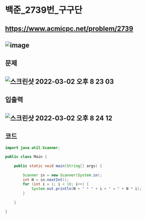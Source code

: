 # 백준_2739번_구구단
https://www.acmicpc.net/problem/2739
---
![image](https://user-images.githubusercontent.com/53985471/156352504-01ae4fc2-220f-4f2f-a9e2-debff85f4ed0.png)
---
## 문제
![스크린샷 2022-03-02 오후 8 23 03](https://user-images.githubusercontent.com/53985471/156352557-b51ff9a3-aa66-4fdc-bd52-5a2b735a5208.png)
---
## 입출력
![스크린샷 2022-03-02 오후 8 24 12](https://user-images.githubusercontent.com/53985471/156352724-5986f45d-0d83-4629-ab2b-b578d03b9ce7.png)
---
## 코드
```java
import java.util.Scanner;

public class Main {
    
    public static void main(String[] args) {
        
        Scanner in = new Scanner(System.in);
        int N = in.nextInt();
        for (int i = 1; i < 10; i++) {
            System.out.println(N + " * " + i + " = " + N * i);
        }
        
    }
    
}
```
